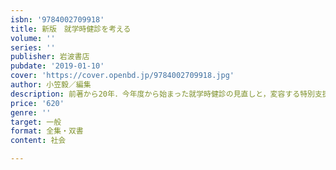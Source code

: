 ```yaml
---
isbn: '9784002709918'
title: 新版　就学時健診を考える
volume: ''
series: ''
publisher: 岩波書店
pubdate: '2019-01-10'
cover: 'https://cover.openbd.jp/9784002709918.jpg'
author: 小笠毅／編集
description: 前著から20年．今年度から始まった就学時健診の見直しと，変容する特別支援教育のいまを解説する．
price: '620'
genre: ''
target: 一般
format: 全集・双書
content: 社会

---
```

